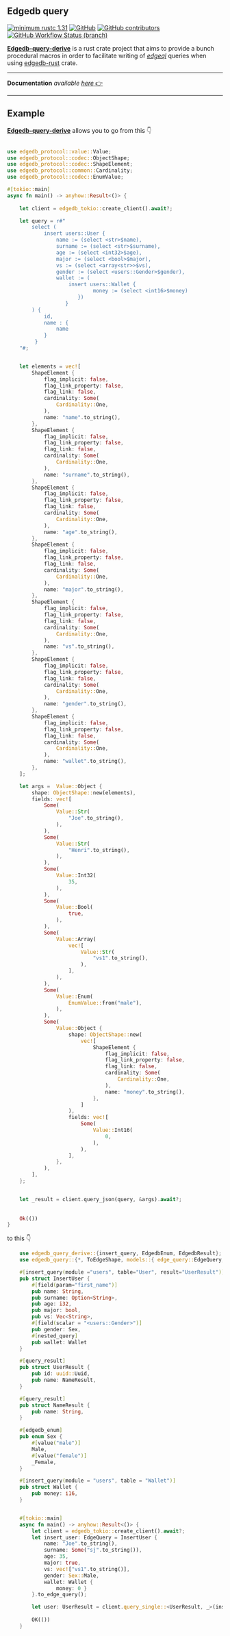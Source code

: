 ## Edgedb query
[![minimum rustc 1.31](https://img.shields.io/badge/rustc-1.59+-red.svg)](https://rust-lang.github.io/rfcs/2495-min-rust-version.html)
[![GitHub](https://img.shields.io/github/license/imagineDevit/edgedb?style=flat)](https://github.com/imagineDevit/edgedb/blob/main/License)
[![GitHub contributors](https://badgen.net/github/contributors/imagineDevit/edgedb)](https://github.com/imagineDevit/edgedb/graphs/contributors)
[![GitHub Workflow Status (branch)](https://img.shields.io/github/workflow/status/imagineDevit/edgedb/github%20pages/main?style=flat)](https://github.com/imagineDevit/edgedb/runs/7468742405?check_suite_focus=true)


[**Edgedb-query-derive**](https://github.com/imagineDevit/edgedb) is a rust crate project that aims to provide a bunch procedural macros in order to facilitate writing of [_edgeql_](https://www.edgedb.com/tutorial) queries when
using [edgedb-rust](https://github.com/edgedb/edgedb-rust) crate.

___

**Documentation** _available_ [_here_ 👉 ](https://imaginedevit.github.io/edgedb/)


---

## Example

[**Edgedb-query-derive**](https://github.com/imagineDevit/edgedb) allows you to go from this 👇

````rust

use edgedb_protocol::value::Value;
use edgedb_protocol::codec::ObjectShape;
use edgedb_protocol::codec::ShapeElement;
use edgedb_protocol::common::Cardinality;
use edgedb_protocol::codec::EnumValue;

#[tokio::main]
async fn main() -> anyhow::Result<()> {
    
    let client = edgedb_tokio::create_client().await?;

    let query = r#"
        select (
            insert users::User {
                name := (select <str>$name),
                surname := (select <str>$surname),
                age := (select <int32>$age),
                major := (select <bool>$major),
                vs := (select <array<str>>$vs),
                gender := (select <users::Gender>$gender),
                wallet := (
                    insert users::Wallet {
                            money := (select <int16>$money)
                       })
                   }
        ) {
            id,
            name : {
                name
            }
         }
    "#;


    let elements = vec![
        ShapeElement {
            flag_implicit: false,
            flag_link_property: false,
            flag_link: false,
            cardinality: Some(
                Cardinality::One,
            ),
            name: "name".to_string(),
        },
        ShapeElement {
            flag_implicit: false,
            flag_link_property: false,
            flag_link: false,
            cardinality: Some(
                Cardinality::One,
            ),
            name: "surname".to_string(),
        },
        ShapeElement {
            flag_implicit: false,
            flag_link_property: false,
            flag_link: false,
            cardinality: Some(
                Cardinality::One,
            ),
            name: "age".to_string(),
        },
        ShapeElement {
            flag_implicit: false,
            flag_link_property: false,
            flag_link: false,
            cardinality: Some(
                Cardinality::One,
            ),
            name: "major".to_string(),
        },
        ShapeElement {
            flag_implicit: false,
            flag_link_property: false,
            flag_link: false,
            cardinality: Some(
                Cardinality::One,
            ),
            name: "vs".to_string(),
        },
        ShapeElement {
            flag_implicit: false,
            flag_link_property: false,
            flag_link: false,
            cardinality: Some(
                Cardinality::One,
            ),
            name: "gender".to_string(),
        },
        ShapeElement {
            flag_implicit: false,
            flag_link_property: false,
            flag_link: false,
            cardinality: Some(
                Cardinality::One,
            ),
            name: "wallet".to_string(),
        },
    ];

    let args =  Value::Object {
        shape: ObjectShape::new(elements),
        fields: vec![
            Some(
                Value::Str(
                    "Joe".to_string(),
                ),
            ),
            Some(
                Value::Str(
                    "Henri".to_string(),
                ),
            ),
            Some(
                Value::Int32(
                    35,
                ),
            ),
            Some(
                Value::Bool(
                    true,
                ),
            ),
            Some(
                Value::Array(
                    vec![
                        Value::Str(
                            "vs1".to_string(),
                        ),
                    ],
                ),
            ),
            Some(
                Value::Enum(
                    EnumValue::from("male"),
                ),
            ),
            Some(
                Value::Object {
                    shape: ObjectShape::new(
                        vec![
                            ShapeElement {
                                flag_implicit: false,
                                flag_link_property: false,
                                flag_link: false,
                                cardinality: Some(
                                    Cardinality::One,
                                ),
                                name: "money".to_string(),
                            },
                        ]
                    ),
                    fields: vec![
                        Some(
                            Value::Int16(
                                0,
                            ),
                        ),
                    ],
                },
            ),
        ],
    };


    let _result = client.query_json(query, &args).await?;
    
    
    Ok(())
}

````
to this 👇

```rust
    use edgedb_query_derive::{insert_query, EdgedbEnum, EdgedbResult};
    use edgedb_query::{*, ToEdgeShape, models::{ edge_query::EdgeQuery, query_result::BasicResult}};

    #[insert_query(module ="users", table="User", result="UserResult")]
    pub struct InsertUser {
        #[field(param="first_name")]
        pub name: String,
        pub surname: Option<String>,
        pub age: i32,
        pub major: bool,
        pub vs: Vec<String>,
        #[field(scalar = "<users::Gender>")]
        pub gender: Sex,
        #[nested_query]
        pub wallet: Wallet
    }

    #[query_result]
    pub struct UserResult {
        pub id: uuid::Uuid,
        pub name: NameResult,
    }

    #[query_result]
    pub struct NameResult {
        pub name: String,
    }

    #[edgedb_enum]
    pub enum Sex {
        #[value("male")]
        Male,
        #[value("female")]
        _Female,
    }

    #[insert_query(module = "users", table = "Wallet")]
    pub struct Wallet {
        pub money: i16,
    }


    #[tokio::main]
    async fn main() -> anyhow::Result<()> {
        let client = edgedb_tokio::create_client().await?;
        let insert_user: EdgeQuery = InsertUser {
            name: "Joe".to_string(),
            surname: Some("sj".to_string()),
            age: 35,
            major: true,
            vs: vec!["vs1".to_string()],
            gender: Sex::Male,
            wallet: Wallet {
                money: 0 }
        }.to_edge_query();

        let user: UserResult = client.query_single::<UserResult, _>(insert_user.query, &insert_user.args).await?;
        
        OK(())
    }
```
